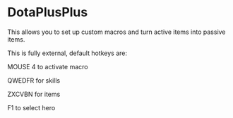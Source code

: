 # DotaPlusPlus

This allows you to set up custom macros and turn active items into passive items.

This is fully external, default hotkeys are:

MOUSE 4 to activate macro

QWEDFR for skills

ZXCVBN for items

F1 to select hero
